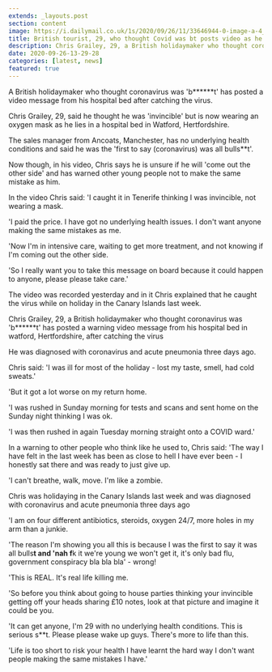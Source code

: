 ```yaml
---
extends: _layouts.post
section: content
image: https://i.dailymail.co.uk/1s/2020/09/26/11/33646944-0-image-a-4_1601114704008.jpg 
title: British tourist, 29, who thought Covid was bt posts video as he struggles to breathe 
description: Chris Grailey, 29, a British holidaymaker who thought coronavirus was bt has posted a warning video message from his hospital bed after catching the virus. 
date: 2020-09-26-13-29-28 
categories: [latest, news] 
featured: true 
--- 
```

A British holidaymaker who thought coronavirus was 'b******t' has posted a video message from his hospital bed after catching the virus.

Chris Grailey, 29, said he thought he was 'invincible' but is now wearing an oxygen mask as he lies in a hospital bed in Watford, Hertfordshire.

The sales manager from Ancoats, Manchester, has no underlying health conditions and said he was the 'first to say (coronavirus) was all bulls**t'. 

Now though, in his video, Chris says he is unsure if he will 'come out the other side' and has warned other young people not to make the same mistake as him. 

In the video Chris said: 'I caught it in Tenerife thinking I was invincible, not wearing a mask.

'I paid the price. I have got no underlying health issues. I don't want anyone making the same mistakes as me.

'Now I'm in intensive care, waiting to get more treatment, and not knowing if I'm coming out the other side.

'So I really want you to take this message on board because it could happen to anyone, please please take care.'

The video was recorded yesterday and in it Chris explained that he caught the virus while on holiday in the Canary Islands last week.

Chris Grailey, 29, a British holidaymaker who thought coronavirus was 'b******t' has posted a warning video message from his hospital bed in watford, Hertfordshire, after catching the virus

He was diagnosed with coronavirus and acute pneumonia three days ago. 

Chris said: 'I was ill for most of the holiday - lost my taste, smell, had cold sweats.'

'But it got a lot worse on my return home.

'I was rushed in Sunday morning for tests and scans and sent home on the Sunday night thinking I was ok.

'I was then rushed in again Tuesday morning straight onto a COVID ward.'

In a warning to other people who think like he used to, Chris said: 'The way I have felt in the last week has been as close to hell I have ever been - I honestly sat there and was ready to just give up.

'I can't breathe, walk, move. I'm like a zombie. 

Chris was holidaying in the Canary Islands last week and was diagnosed with coronavirus and acute pneumonia three days ago

'I am on four different antibiotics, steroids, oxygen 24/7, more holes in my arm than a junkie.

'The reason I'm showing you all this is because I was the first to say it was all bulls**t and 'nah f**k it we're young we won't get it, it's only bad flu, government conspiracy bla bla bla' - wrong!

'This is REAL. It's real life killing me.

'So before you think about going to house parties thinking your invincible getting off your heads sharing £10 notes, look at that picture and imagine it could be you.

'It can get anyone, I'm 29 with no underlying health conditions. This is serious s**t. Please please wake up guys. There's more to life than this. 

'Life is too short to risk your health I have learnt the hard way I don't want people making the same mistakes I have.'

